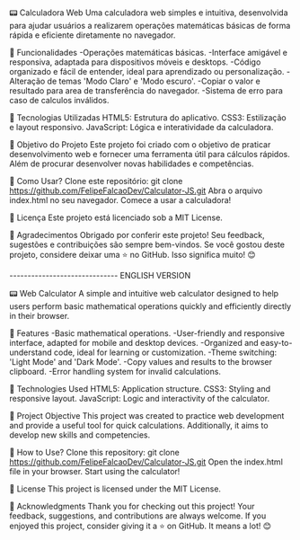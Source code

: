 📟 Calculadora Web
Uma calculadora web simples e intuitiva, desenvolvida para ajudar usuários a realizarem operações matemáticas básicas de forma rápida e eficiente diretamente no navegador.

🔧 Funcionalidades
-Operações matemáticas básicas.
-Interface amigável e responsiva, adaptada para dispositivos móveis e desktops.
-Código organizado e fácil de entender, ideal para aprendizado ou personalização.
-Alteração de temas 'Modo Claro' e 'Modo escuro'.
-Copiar o valor e resultado para area de transferência do navegador.
-Sistema de erro para caso de calculos inválidos.

🚀 Tecnologias Utilizadas
HTML5: Estrutura do aplicativo.
CSS3: Estilização e layout responsivo.
JavaScript: Lógica e interatividade da calculadora.

🎯 Objetivo do Projeto
Este projeto foi criado com o objetivo de praticar desenvolvimento web e fornecer uma ferramenta útil para cálculos rápidos. Além de procurar desenvolver novas habilidades e competências.

📜 Como Usar?
Clone este repositório:
git clone https://github.com/FelipeFalcaoDev/Calculator-JS.git
Abra o arquivo index.html no seu navegador.
Comece a usar a calculadora!

📄 Licença
Este projeto está licenciado sob a MIT License.

🙏 Agradecimentos
Obrigado por conferir este projeto! Seu feedback, sugestões e contribuições são sempre bem-vindos. Se você gostou deste projeto, considere deixar uma ⭐ no GitHub. Isso significa muito! 😊

------------------------------ ENGLISH VERSION

📟 Web Calculator
A simple and intuitive web calculator designed to help users perform basic mathematical operations quickly and efficiently directly in their browser.

🔧 Features
-Basic mathematical operations.
-User-friendly and responsive interface, adapted for mobile and desktop devices.
-Organized and easy-to-understand code, ideal for learning or customization.
-Theme switching: 'Light Mode' and 'Dark Mode'.
-Copy values and results to the browser clipboard.
-Error handling system for invalid calculations.

🚀 Technologies Used
HTML5: Application structure.
CSS3: Styling and responsive layout.
JavaScript: Logic and interactivity of the calculator.

🎯 Project Objective
This project was created to practice web development and provide a useful tool for quick calculations. Additionally, it aims to develop new skills and competencies.

📜 How to Use?
Clone this repository:
git clone https://github.com/FelipeFalcaoDev/Calculator-JS.git
Open the index.html file in your browser.
Start using the calculator!

📄 License
This project is licensed under the MIT License.

🙏 Acknowledgments
Thank you for checking out this project! Your feedback, suggestions, and contributions are always welcome. If you enjoyed this project, consider giving it a ⭐ on GitHub. It means a lot! 😊
